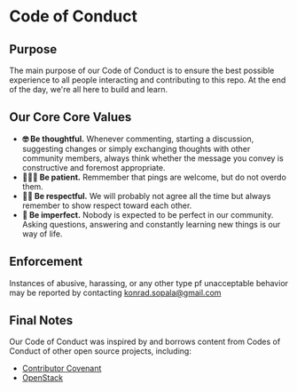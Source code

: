 # Code of Conduct

## Purpose

The main purpose of our Code of Conduct is to ensure the best possible experience to all people interacting and contributing to this repo. At the end of the day, we're all here to build and learn.

## Our Core Core Values

* **🤓 Be thoughtful.** Whenever commenting, starting a discussion, suggesting changes or simply exchanging thoughts with other community members, always think whether the message you convey is constructive and foremost appropriate. 
*  **🙇🏼‍♂️ Be patient.** Remmember that pings are welcome, but do not overdo them.
* **👵🧓 Be respectful.** We will probably not agree all the time but always remember to show respect toward each other.
* **🤔 Be imperfect.** Nobody is expected to be perfect in our community. Asking questions, answering and constantly learning new things is our way of life. 

## Enforcement

Instances of abusive, harassing, or any other type pf unacceptable behavior may be reported by contacting konrad.sopala@gmail.com

## Final Notes

Our Code of Conduct was inspired by and borrows content from Codes of Conduct of other open source projects, including:

* [Contributor Covenant](http://contributor-covenant.org/)
* [OpenStack](https://www.openstack.org/legal/community-code-of-conduct/)
